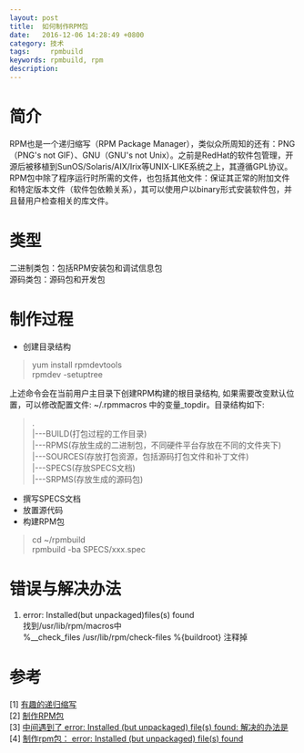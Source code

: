 ```yaml
---
layout: post
title:  如何制作RPM包
date:   2016-12-06 14:28:49 +0800
category: 技术
tags:     rpmbuild
keywords: rpmbuild, rpm
description: 
---
```

# 简介   
RPM也是一个递归缩写（RPM Package Manager），类似众所周知的还有：PNG（PNG's not GIF）、GNU（GNU's not Unix）。之前是RedHat的软件包管理，开源后被移植到SunOS/Solaris/AIX/Irix等UNIX-LIKE系统之上，其遵循GPL协议。   
RPM包中除了程序运行时所需的文件，也包括其他文件：保证其正常的附加文件和特定版本文件（软件包依赖关系），其可以使用户以binary形式安装软件包，并且替用户检查相关的库文件。      

# 类型    
二进制类包：包括RPM安装包和调试信息包    
源码类包：源码包和开发包     

# 制作过程    
- 创建目录结构    
> yum install rpmdevtools      
> rpmdev -setuptree          

上述命令会在当前用户主目录下创建RPM构建的根目录结构, 如果需要改变默认位置，可以修改配置文件: ~/.rpmmacros 中的变量_topdir。目录结构如下:                 
> .     
> |---BUILD(打包过程的工作目录)    
> |---RPMS(存放生成的二进制包，不同硬件平台存放在不同的文件夹下)    
> |---SOURCES(存放打包资源，包括源码打包文件和补丁文件)     
> |---SPECS(存放SPECS文档)    
> |---SRPMS(存放生成的源码包)     

- 撰写SPECS文档      
- 放置源代码    
- 构建RPM包     

> cd ~/rpmbuild    
> rpmbuild -ba SPECS/xxx.spec     

# 错误与解决办法         
1. error: Installed(but unpackaged)files(s) found     
找到/usr/lib/rpm/macros中     
%__check_files     /usr/lib/rpm/check-files %{buildroot}   注释掉    

# 参考     
[1] [有趣的递归缩写](http://www.cnblogs.com/wonderow/archive/2005/07/09/189523.html)     
[2] [制作RPM包](https://segmentfault.com/a/1190000002539129)     
[3] [中间遇到了 error: Installed (but unpackaged) file(s) found: 解决的办法是](http://blog.sina.com.cn/s/blog_467eb8ca010008p3.html)     
[4] [制作rpm包： error: Installed (but unpackaged) file(s) found](http://blog.sina.com.cn/s/blog_467eb8ca010008p0.html)     


